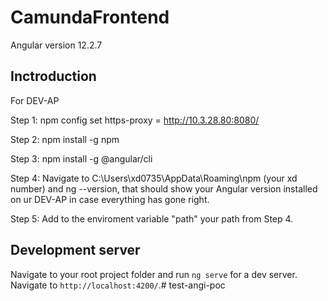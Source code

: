 # CamundaFrontend

Angular version 12.2.7

## Inctroduction

For DEV-AP 

Step 1: npm config set https-proxy = http://10.3.28.80:8080/

Step 2: npm install -g npm

Step 3: npm install -g @angular/cli

Step 4: Navigate to C:\Users\xd0735\AppData\Roaming\npm (your xd number) and ng --version, that should show your Angular version installed on ur DEV-AP in case everything has gone right.

Step 5: Add to the enviroment variable "path" your path from Step 4. 


## Development server

Navigate to your root project folder and run `ng serve` for a dev server. Navigate to `http://localhost:4200/`.# test-angi-poc
